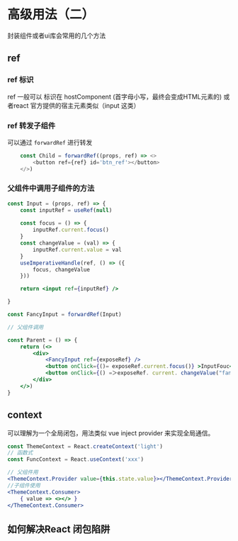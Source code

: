 # 高级用法（二）

封装组件或者ui库会常用的几个方法

## ref

### ref 标识

ref 一般可以 标识在 hostComponent (首字母小写，最终会变成HTML元素的)
或者react 官方提供的宿主元素类似（input 这类）

### ref 转发子组件

可以通过 `forwardRef` 进行转发  

```js
    const Child = forwardRef((props, ref) => <>
        <button ref={ref} id='btn_ref'></button>
    </>)
```

### 父组件中调用子组件的方法

```jsx
const Input = (props, ref) => {
    const inputRef = useRef(null)
    
    const focus = () => {
        inputRef.current.focus()
    }
    const changeValue = (val) => {
        inputRef.current.value = val
    }
    useImperativeHandle(ref, () => ({
        focus, changeValue
    }))

    return <input ref={inputRef} />

}

const FancyInput = forwardRef(Input)

// 父组件调用

const Parent = () => {
    return (<>
        <div>
            <FancyInput ref={exposeRef} />
            <button onClick={()= exposeRef.current.focus()} >InputFouc</button>
            <button onClick={() =＞exposeRef. current. changeValue("fancy")}>InputChange</button>
        </div>
    </>)
}
```

## context

可以理解为一个全局闭包，用法类似 vue inject provider 来实现全局通信。

```jsx
const ThemeContext = React.createContext('light')
// 函数式
const FuncContext = React.useContext('xxx')

// 父组件用
<ThemeContext.Provider value={this.state.value}></ThemeContext.Provider>
//子组件使用
<ThemeContext.Consumer>
    { value => <></> }
</ThemeContext.Consumer>
```

## 如何解决React 闭包陷阱


